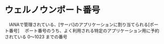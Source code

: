 # ウェルノウンポート番号
　IANAで管理されている、[サーバ]のアプリケーションに割り当てられる[ポート番号]
　ポート番号のうち、よく利用される特定のアプリケーション用に予約されている 0～1023 までの番号
